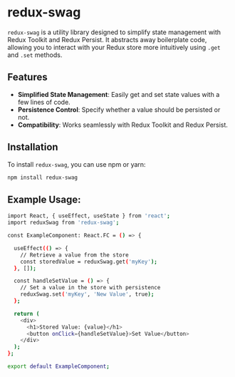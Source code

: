 # redux-swag

`redux-swag` is a utility library designed to simplify state management with Redux Toolkit and Redux Persist. It abstracts away boilerplate code, allowing you to interact with your Redux store more intuitively using `.get` and `.set` methods.

## Features

- **Simplified State Management**: Easily get and set state values with a few lines of code.
- **Persistence Control**: Specify whether a value should be persisted or not.
- **Compatibility**: Works seamlessly with Redux Toolkit and Redux Persist.

## Installation

To install `redux-swag`, you can use npm or yarn:

```bash
npm install redux-swag
```
## Example Usage:
```bash
import React, { useEffect, useState } from 'react';
import reduxSwag from 'redux-swag';

const ExampleComponent: React.FC = () => {

  useEffect(() => {
    // Retrieve a value from the store
    const storedValue = reduxSwag.get('myKey');
  }, []);

  const handleSetValue = () => {
    // Set a value in the store with persistence
    reduxSwag.set('myKey', 'New Value', true);
  };

  return (
    <div>
      <h1>Stored Value: {value}</h1>
      <button onClick={handleSetValue}>Set Value</button>
    </div>
  );
};

export default ExampleComponent;
```
